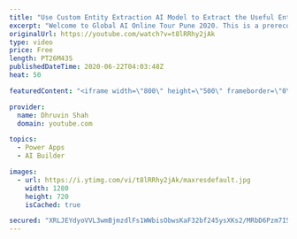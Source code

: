 ```yaml
---
title: "Use Custom Entity Extraction AI Model to Extract the Useful Entities from your Business Data"
excerpt: "Welcome to Global AI Online Tour Pune 2020. This is a prerecorded session just before few hours ago for internal purpose and training.   This is a fast-forward session explaining end to end business process from developing custom Entity Extraction model from scratch.  As, this is a 30-minute session,"
originalUrl: https://youtube.com/watch?v=t8lRRhy2jAk
type: video
price: Free
length: PT26M43S
publishedDateTime: 2020-06-22T04:03:48Z
heat: 50

featuredContent: "<iframe width=\"800\" height=\"500\" frameborder=\"0\" src=\"https://www.youtube.com/embed/t8lRRhy2jAk\" allow=\"accelerometer; autoplay; encrypted-media; gyroscope; picture-in-picture\" allowfullscreen></iframe>"

provider:
  name: Dhruvin Shah
  domain: youtube.com

topics:
  - Power Apps
  - AI Builder

images:
  - url: https://i.ytimg.com/vi/t8lRRhy2jAk/maxresdefault.jpg
    width: 1280
    height: 720
    isCached: true

secured: "XRLJEYdyoVVL3wmBjmzdlFs1WWbisObwsKaF32bf245ysXKs2/MRbD6Pzm7I5U1ztNI6GpvRTl17Juo2O1mW+UzygFbIZajq7esPbwwL4cVP6ta9Goigpzl5HE/uCI7HS8FO5n+JpoAYBoJYhkztzYz/10/4oz/7j3gg4sp2vOF1yj/OdGIbehm3Nf+m0azg22dZKlyUOkBCnUg/lT19DW9E4WIzgcgkB6wn5DAwTtMAFN9GgJaPeqiM5jKV7WXFY/ezSjhQPkvqa3utUHI17L/kBRFMFFvPbkJpgKNMkDWBplG6xg23skdSU0db/qckIuLuG3AkIsBtWhfEg3nNNWpy9WZYV7A6ZXz69ZixeMZU7hnCXVD+m7ojtEbombB0NAFqWvSNURybiw422od8x22pZLADOnNHu9jQpwyG5WU=;Az8kHcTeVMyC2bzkcLnWbg=="
---
```


